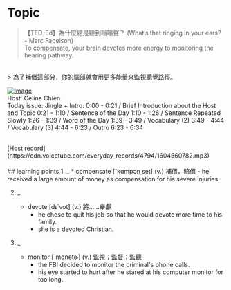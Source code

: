 # Topic

> 【TED-Ed】為什麼總是聽到嗡嗡聲？ (What’s that ringing in your ears? - Marc Fagelson) <br>
> To compensate, your brain devotes more energy to monitoring the hearing pathway.
 <br>
> 為了補償這部分，你的腦部就會用更多能量來監視聽覺路徑。
 <br>

[![Image](https://cdn.voicetube.com/assets/thumbnails/TnsCsR2wDdk.jpg)](https://www.youtube.com/embed/TnsCsR2wDdk?rel=0&showinfo=0&cc_load_policy=0&controls=1&autoplay=1&iv_load_policy=3&playsinline=1&wmode=transparent&start=159&end=166&enablejsapi=1&origin=https://tw.voicetube.com&widgetid=1)<br>
Host: Celine Chien
<br>Today issue: Jingle + Intro: 0:00 - 0:21 / Brief Introduction about the Host and Topic 0:21 - 1:10 / Sentence of the Day 1:10 - 1:26 / Sentence Repeated Slowly 1:26 - 1:39 / Word of the Day 1:39 - 3:49 / Vocabulary (2) 3:49 - 4:44 / Vocabulary (3) 4:44 - 6:23 / Outro 6:23 - 6:34

<br>
[Host record](https://cdn.voicetube.com/everyday_records/4794/1604560782.mp3)
<br><br>
## learning points
1. _
	* compensate  [ˋkɑmpən͵set] (v.) 補償，賠償
		- he received a large amount of money as compensation for his severe injuries.

2. _
	* devote  [dɪˋvot] (v.) 將……奉獻
		- he chose to quit his job so that he would devote more time to his family.
		- she is a devoted Christian.

3. _
	* monitor  [ˋmɑnətɚ] (v.) 監視；監督；監聽
		- the FBI decided to monitor the criminal's phone calls.
		- his eye started to hurt after he stared at his computer monitor for too long.
